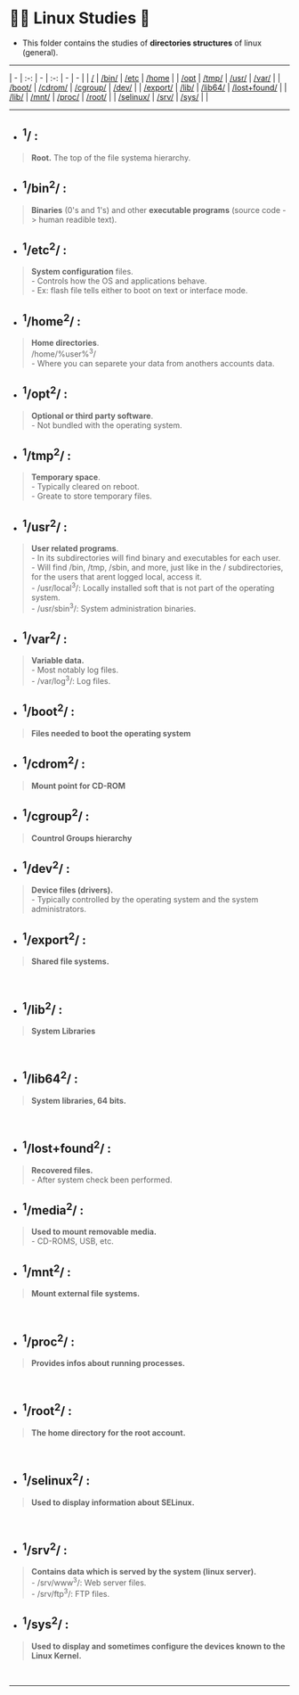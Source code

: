 # :student: Linux Studies :penguin:
* This folder contains the studies of **directories structures** of linux (general).

***

| - | :-: | - | :-: | - | - |
| [/](#1) | [/bin/](#1bin2) | [/etc]() | [/home]() |
| [/opt]() | [/tmp/]() | [/usr/]() | [/var/]() |
| [/boot/]() | [/cdrom/]() | [/cgroup/]() | [/dev/]() |
| [/export/]() | [/lib/]() | [/lib64/]() | [/lost+found/]() |
| [/lib/]() | [/mnt/]() | [/proc/]() | [/root/]() |
| [/selinux/]() | [/srv/]() | [/sys/]() | []() |


***

* ## <sup>1</sup>/ :
> **Root.**
> The top of the file systema hierarchy.

* ## <sup>1</sup>/bin<sup>2</sup>/ :
> **Binaries** (0's and 1's) and other
>**executable programs** (source code -> human readible text).

* ## <sup>1</sup>/etc<sup>2</sup>/ :
> **System configuration** files. <br>- Controls how the OS and applications behave. <br>- Ex: flash file tells either to boot on text or interface mode.

* ## <sup>1</sup>/home<sup>2</sup>/ : 
> **Home directories**.
<br> /home/%user%<sup>3</sup>/
<br>- Where you can separete your data from anothers accounts data.

* ## <sup>1</sup>/opt<sup>2</sup>/ :
> **Optional or third party software**.
<br>- Not bundled with the operating system.

* ## <sup>1</sup>/tmp<sup>2</sup>/ :
> **Temporary space**.
<br>- Typically cleared on reboot.
<br>- Greate to store temporary files.

* ## <sup>1</sup>/usr<sup>2</sup>/ :
> **User related programs**.
<br>- In its subdirectories will find binary and executables for each user.
<br>- Will find /bin, /tmp, /sbin, and more, just like in the / subdirectories, for the users that arent logged local, access it.
<br>- /usr/local<sup>3</sup>/: Locally installed soft that is not part of the operating system.
<br>- /usr/sbin<sup>3</sup>/: System administration binaries.

* ## <sup>1</sup>/var<sup>2</sup>/ :
> **Variable data.**
<br>- Most notably log files.
<br>- /var/log<sup>3</sup>/: Log files.

*  ## <sup>1</sup>/boot<sup>2</sup>/ :
> **Files needed to boot the operating system**

*  ## <sup>1</sup>/cdrom<sup>2</sup>/ :
> **Mount point for CD-ROM**

*  ## <sup>1</sup>/cgroup<sup>2</sup>/ :
> **Countrol Groups hierarchy**

*  ## <sup>1</sup>/dev<sup>2</sup>/ :
> **Device files (drivers).**
<br>- Typically controlled by the operating system and the system administrators.


*  ## <sup>1</sup>/export<sup>2</sup>/ :
> **Shared file systems.**
<br>

*  ## <sup>1</sup>/lib<sup>2</sup>/ :
> **System Libraries**
<br>

*  ## <sup>1</sup>/lib64<sup>2</sup>/ :
> **System libraries, 64 bits.**
<br>

*  ## <sup>1</sup>/lost+found<sup>2</sup>/ :
> **Recovered files.**
<br>- After system check been performed.

*  ## <sup>1</sup>/media<sup>2</sup>/ :
> **Used to mount removable media.**
<br>- CD-ROMS, USB, etc.

*  ## <sup>1</sup>/mnt<sup>2</sup>/ :
> **Mount external file systems.**
<br>

*  ## <sup>1</sup>/proc<sup>2</sup>/ :
> **Provides infos about running processes.**
<br>

*  ## <sup>1</sup>/root<sup>2</sup>/ :
> **The home directory for the root account.**
<br>

*  ## <sup>1</sup>/selinux<sup>2</sup>/ :
> **Used to display information about SELinux.**
<br>

*  ## <sup>1</sup>/srv<sup>2</sup>/ :
> **Contains data which is served by the system (linux server).**
<br>- /srv/www<sup>3</sup>/: Web server files.
<br>- /srv/ftp<sup>3</sup>/: FTP files.

*  ## <sup>1</sup>/sys<sup>2</sup>/ :
> **Used to display and sometimes configure the devices known to the Linux Kernel.**
<br>

***

